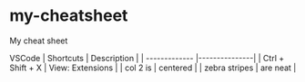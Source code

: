 # my-cheatsheet
My cheat sheet 

VSCode
| Shortcuts        | Description           |
| ------------- |---------------|
| Ctrl + Shift + X     | View: Extensions  |
| col 2 is      | centered      |
| zebra stripes | are neat      |